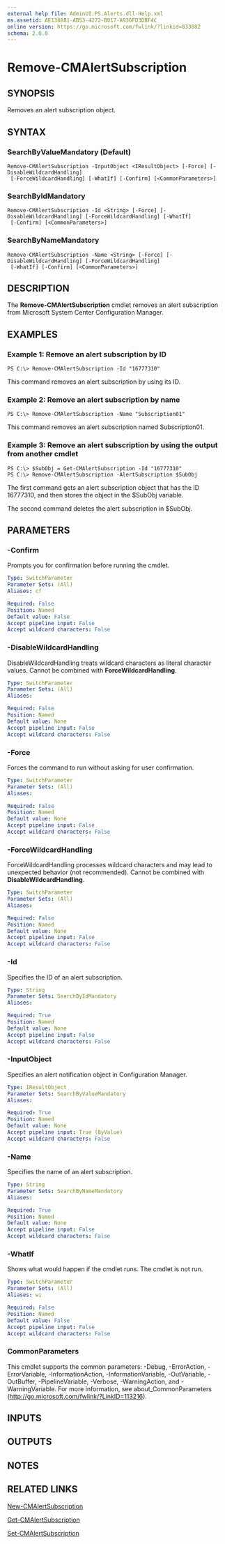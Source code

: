 ```yaml
---
external help file: AdminUI.PS.Alerts.dll-Help.xml
ms.assetid: AE138881-AB53-4272-B017-A936FD3DBF4C
online version: https://go.microsoft.com/fwlink/?linkid=833882
schema: 2.0.0
---
```


# Remove-CMAlertSubscription

## SYNOPSIS
Removes an alert subscription object.

## SYNTAX

### SearchByValueMandatory (Default)
```
Remove-CMAlertSubscription -InputObject <IResultObject> [-Force] [-DisableWildcardHandling]
 [-ForceWildcardHandling] [-WhatIf] [-Confirm] [<CommonParameters>]
```

### SearchByIdMandatory
```
Remove-CMAlertSubscription -Id <String> [-Force] [-DisableWildcardHandling] [-ForceWildcardHandling] [-WhatIf]
 [-Confirm] [<CommonParameters>]
```

### SearchByNameMandatory
```
Remove-CMAlertSubscription -Name <String> [-Force] [-DisableWildcardHandling] [-ForceWildcardHandling]
 [-WhatIf] [-Confirm] [<CommonParameters>]
```

## DESCRIPTION
The **Remove-CMAlertSubscription** cmdlet removes an alert subscription from Microsoft System Center Configuration Manager.

## EXAMPLES

### Example 1: Remove an alert subscription by ID
```
PS C:\> Remove-CMAlertSubscription -Id "16777310"
```

This command removes an alert subscription by using its ID.

### Example 2: Remove an alert subscription by name
```
PS C:\> Remove-CMAlertSubscription -Name "Subscription01"
```

This command removes an alert subscription named Subscription01.

### Example 3: Remove an alert subscription by using the output from another cmdlet
```
PS C:\> $SubObj = Get-CMAlertSubscription -Id "16777310"
PS C:\> Remove-CMAlertSubscription -AlertSubscription $SubObj
```

The first command gets an alert subscription object that has the ID 16777310, and then stores the object in the $SubObj variable.

The second command deletes the alert subscription in $SubObj.

## PARAMETERS

### -Confirm
Prompts you for confirmation before running the cmdlet.

```yaml
Type: SwitchParameter
Parameter Sets: (All)
Aliases: cf

Required: False
Position: Named
Default value: False
Accept pipeline input: False
Accept wildcard characters: False
```

### -DisableWildcardHandling
DisableWildcardHandling treats wildcard characters as literal character values. Cannot be combined with **ForceWildcardHandling**.

```yaml
Type: SwitchParameter
Parameter Sets: (All)
Aliases: 

Required: False
Position: Named
Default value: None
Accept pipeline input: False
Accept wildcard characters: False
```

### -Force
Forces the command to run without asking for user confirmation.

```yaml
Type: SwitchParameter
Parameter Sets: (All)
Aliases: 

Required: False
Position: Named
Default value: None
Accept pipeline input: False
Accept wildcard characters: False
```

### -ForceWildcardHandling
ForceWildcardHandling processes wildcard characters and may lead to unexpected behavior (not recommended). Cannot be combined with **DisableWildcardHandling**.

```yaml
Type: SwitchParameter
Parameter Sets: (All)
Aliases: 

Required: False
Position: Named
Default value: None
Accept pipeline input: False
Accept wildcard characters: False
```

### -Id
Specifies the ID of an alert subscription.

```yaml
Type: String
Parameter Sets: SearchByIdMandatory
Aliases: 

Required: True
Position: Named
Default value: None
Accept pipeline input: False
Accept wildcard characters: False
```

### -InputObject
Specifies an alert notification object in Configuration Manager.

```yaml
Type: IResultObject
Parameter Sets: SearchByValueMandatory
Aliases: 

Required: True
Position: Named
Default value: None
Accept pipeline input: True (ByValue)
Accept wildcard characters: False
```

### -Name
Specifies the name of an alert subscription.

```yaml
Type: String
Parameter Sets: SearchByNameMandatory
Aliases: 

Required: True
Position: Named
Default value: None
Accept pipeline input: False
Accept wildcard characters: False
```

### -WhatIf
Shows what would happen if the cmdlet runs.
The cmdlet is not run.

```yaml
Type: SwitchParameter
Parameter Sets: (All)
Aliases: wi

Required: False
Position: Named
Default value: False
Accept pipeline input: False
Accept wildcard characters: False
```

### CommonParameters
This cmdlet supports the common parameters: -Debug, -ErrorAction, -ErrorVariable, -InformationAction, -InformationVariable, -OutVariable, -OutBuffer, -PipelineVariable, -Verbose, -WarningAction, and -WarningVariable. For more information, see about_CommonParameters (http://go.microsoft.com/fwlink/?LinkID=113216).

## INPUTS

## OUTPUTS

## NOTES

## RELATED LINKS

[New-CMAlertSubscription](./New-CMAlertSubscription.md)

[Get-CMAlertSubscription](./Get-CMAlertSubscription.md)

[Set-CMAlertSubscription](./Set-CMAlertSubscription.md)


